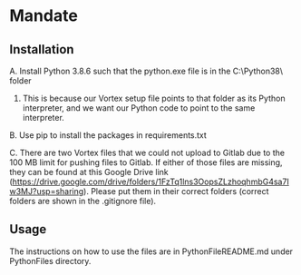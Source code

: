 # Mandate

## Installation
A. Install Python 3.8.6 such that the python.exe file is in the C:\Python38\ folder
1. This is because our Vortex setup file points to that folder as its Python interpreter, and we want our Python code 
   to point to the same interpreter.
   
B. Use pip to install the packages in requirements.txt

C. There are two Vortex files that we could not upload to Gitlab due to the 100 MB limit for pushing files to Gitlab. 
If either of those files are missing, they can be found at this Google Drive 
link (https://drive.google.com/drive/folders/1FzTq1lns3OopsZLzhoqhmbG4sa7Iw3MJ?usp=sharing). Please 
put them in their correct folders (correct folders are shown in the .gitignore file).

## Usage
The instructions on how to use the files are in PythonFileREADME.md under PythonFiles directory.

